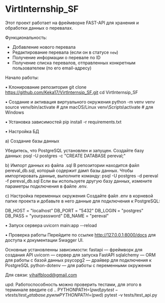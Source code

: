 # VirtInternship_SF

Этот проект работает на фреймворке FAST-API для хранения и обработки данных о перевалах. 

Функциональность:
- Добавление нового перевала
- Редактирование перевала (если он в статусе `new`)
- Получение информации о перевале по ID
- Получение списка перевалов, отправленных конкретным пользователем (по его email-адресу)

Начало работы:

• Клонирование репозитория
git clone https://github.com/Keka17/VirtInternsip_SF.git
cd VirtInternsip_SF

• Создание и активация виртуального окружения
python -m venv venv
source venv/bin/activate  # для macOS/Linux
venv\Scripts\activate  # для Windows

• Установка зависимостей 
pip install -r requirements.txt

• Настройка БД

a) Создание базы данных

Убедитесь, что PostgreSQL установлен и запущен.
Создайте базу данных:
psql -U postgres -c "CREATE DATABASE pereval;"

b) Импорт данных из файла .sql
В репозитории находится файл pereval_db.sql, который содержит дамп базы данных. Чтобы импортировать данные, выполните команду:
psql -U postgres -d pereval -f pereval_db.sql
Если вы используете другую базу данных, измените параметры подключения в файле .env.

c) Настройка переменных окружения
Создайте файл .env в корневой папке проекта и добавьте в него данные для подключения к PostgreSQL:

DB_HOST = "localhost"
DB_PORT = "5432"
DB_LOGIN = "postgres"
DB_PASS = "yourpassword"
DB_NAME = "pereval" 

• Запуск сервера 
uvicorn main:app --reload

• Проверка работы
Перейдите по ссылке http://127.0.0.1:8000/docs для доступа к документации Swagger UI.

Основные установленны зависимости: 
fastapi — фреймворк для создания API
uvicorn — сервер для запуска FastAPI
sqlalchemy — ORM для работы с базой данных
psycopg2 — драйвер для подключения к PostgreSQL
python-dotenv — для работы с переменными окружения

Для связи: vihalfblood@gmail.com

upd: Работоспособность можно проверить тестами, для этого в терминале введите 
cd ..
PYTHONPATH=$(pwd) pytest -v tests/test_database.py или PYTHONPATH=$(pwd) pytest -v tests/test_api.py
